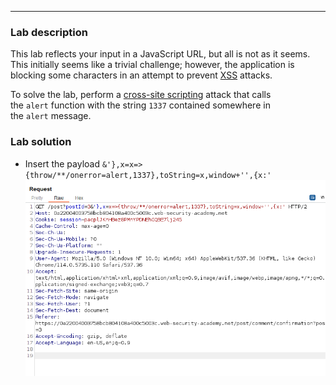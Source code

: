 ----

### Lab description

This lab reflects your input in a JavaScript URL, but all is not as it seems. This initially seems like a trivial challenge; however, the application is blocking some characters in an attempt to prevent [XSS](https://portswigger.net/web-security/cross-site-scripting) attacks.

To solve the lab, perform a [cross-site scripting](https://portswigger.net/web-security/cross-site-scripting) attack that calls the `alert` function with the string `1337` contained somewhere in the `alert` message.


### Lab solution


- Insert the payload `&'},x=x=>{throw/**/onerror=alert,1337},toString=x,window+'',{x:'` 
![](/static/img/Pasted_image_20230620224735.png)